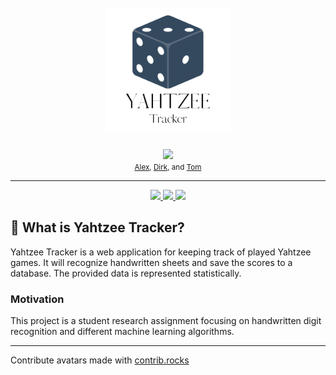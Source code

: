 <h1 align="center">
  <br />
  <img src="YAHTZEE.png" alt="Jimmi" width="200"></a>
</h1>
<div align="center">
    <a href="https://github.com/xTomsko/Kniffelverein/graphs/contributors">
    <img src="https://contrib.rocks/image?repo=xTomsko/Kniffelverein" height=50 />
    </a>
</div>
<div align='center'>
    <small>
    <a href="https://github.com/alexsc23">Alex</a>,
    <a href="https://github.com/DerNoob24">Dirk</a>, and
    <a href="https://github.com/xTomsko">Tom</a>
  </small>
</div>

---

<p align="center">
  <a href="https://flask.palletsprojects.com/en/2.0.x/">
    <img src="https://img.shields.io/badge/-Flask-000000?style=flat-square&logo=Flask&logoColor=ffffff" />
  </a>
  <a href="https://plotly.com">
    <img src="https://img.shields.io/badge/-Dash-3F4F75?style=flat-square&logo=Plotly&logoColor=ffffff" />
  </a>
  <a href="https://www.postgresql.org">
    <img src="https://img.shields.io/badge/-PostgreSQL-4169E1?style=flat-square&logo=PostgreSQL&logoColor=ffffff" />
  </a>
</p>

## :game_die: What is Yahtzee Tracker?

Yahtzee Tracker is a web application for keeping track of played Yahtzee games. It will recognize handwritten sheets and save the scores to a database. The provided data is represented statistically.

### Motivation

This project is a student research assignment focusing on handwritten digit recognition and different machine learning algorithms.

---

Contribute avatars made with [contrib.rocks](https://contrib.rocks)